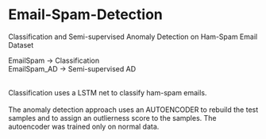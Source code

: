 # Email-Spam-Detection
Classification and Semi-supervised Anomaly Detection on Ham-Spam Email Dataset

EmailSpam -> Classification<br>
EmailSpam_AD -> Semi-supervised AD<br><br>

Classification uses a LSTM net to classify ham-spam emails.<br><br>
The anomaly detection approach uses an AUTOENCODER to rebuild the test samples and to assign an outlierness score to the samples. The autoencoder was trained only on normal data.
